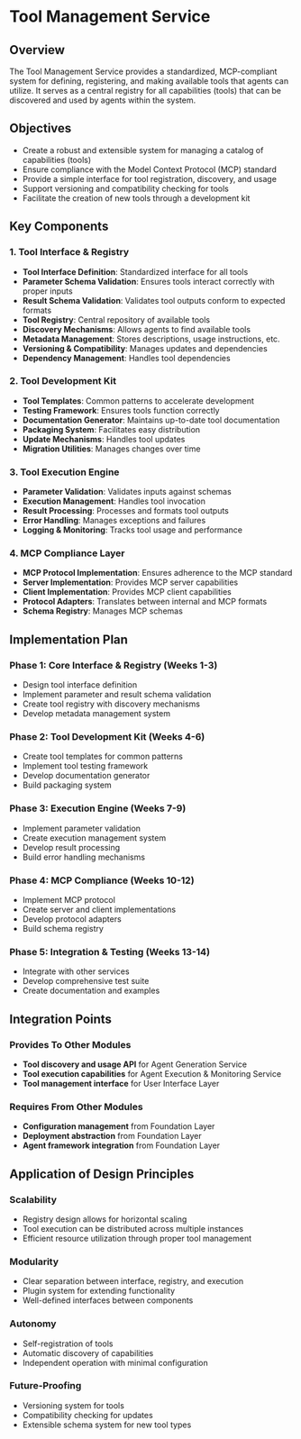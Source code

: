# Tool Management Service

## Overview

The Tool Management Service provides a standardized, MCP-compliant system for defining, registering, and making available tools that agents can utilize. It serves as a central registry for all capabilities (tools) that can be discovered and used by agents within the system.

## Objectives

- Create a robust and extensible system for managing a catalog of capabilities (tools)
- Ensure compliance with the Model Context Protocol (MCP) standard
- Provide a simple interface for tool registration, discovery, and usage
- Support versioning and compatibility checking for tools
- Facilitate the creation of new tools through a development kit

## Key Components

### 1. Tool Interface & Registry

- **Tool Interface Definition**: Standardized interface for all tools
- **Parameter Schema Validation**: Ensures tools interact correctly with proper inputs
- **Result Schema Validation**: Validates tool outputs conform to expected formats
- **Tool Registry**: Central repository of available tools
- **Discovery Mechanisms**: Allows agents to find available tools
- **Metadata Management**: Stores descriptions, usage instructions, etc.
- **Versioning & Compatibility**: Manages updates and dependencies
- **Dependency Management**: Handles tool dependencies

### 2. Tool Development Kit

- **Tool Templates**: Common patterns to accelerate development
- **Testing Framework**: Ensures tools function correctly
- **Documentation Generator**: Maintains up-to-date tool documentation
- **Packaging System**: Facilitates easy distribution
- **Update Mechanisms**: Handles tool updates
- **Migration Utilities**: Manages changes over time

### 3. Tool Execution Engine

- **Parameter Validation**: Validates inputs against schemas
- **Execution Management**: Handles tool invocation
- **Result Processing**: Processes and formats tool outputs
- **Error Handling**: Manages exceptions and failures
- **Logging & Monitoring**: Tracks tool usage and performance

### 4. MCP Compliance Layer

- **MCP Protocol Implementation**: Ensures adherence to the MCP standard
- **Server Implementation**: Provides MCP server capabilities
- **Client Implementation**: Provides MCP client capabilities
- **Protocol Adapters**: Translates between internal and MCP formats
- **Schema Registry**: Manages MCP schemas

## Implementation Plan

### Phase 1: Core Interface & Registry (Weeks 1-3)
- Design tool interface definition
- Implement parameter and result schema validation
- Create tool registry with discovery mechanisms
- Develop metadata management system

### Phase 2: Tool Development Kit (Weeks 4-6)
- Create tool templates for common patterns
- Implement tool testing framework
- Develop documentation generator
- Build packaging system

### Phase 3: Execution Engine (Weeks 7-9)
- Implement parameter validation
- Create execution management system
- Develop result processing
- Build error handling mechanisms

### Phase 4: MCP Compliance (Weeks 10-12)
- Implement MCP protocol
- Create server and client implementations
- Develop protocol adapters
- Build schema registry

### Phase 5: Integration & Testing (Weeks 13-14)
- Integrate with other services
- Develop comprehensive test suite
- Create documentation and examples

## Integration Points

### Provides To Other Modules
- **Tool discovery and usage API** for Agent Generation Service
- **Tool execution capabilities** for Agent Execution & Monitoring Service
- **Tool management interface** for User Interface Layer

### Requires From Other Modules
- **Configuration management** from Foundation Layer
- **Deployment abstraction** from Foundation Layer
- **Agent framework integration** from Foundation Layer

## Application of Design Principles

### Scalability
- Registry design allows for horizontal scaling
- Tool execution can be distributed across multiple instances
- Efficient resource utilization through proper tool management

### Modularity
- Clear separation between interface, registry, and execution
- Plugin system for extending functionality
- Well-defined interfaces between components

### Autonomy
- Self-registration of tools
- Automatic discovery of capabilities
- Independent operation with minimal configuration

### Future-Proofing
- Versioning system for tools
- Compatibility checking for updates
- Extensible schema system for new tool types